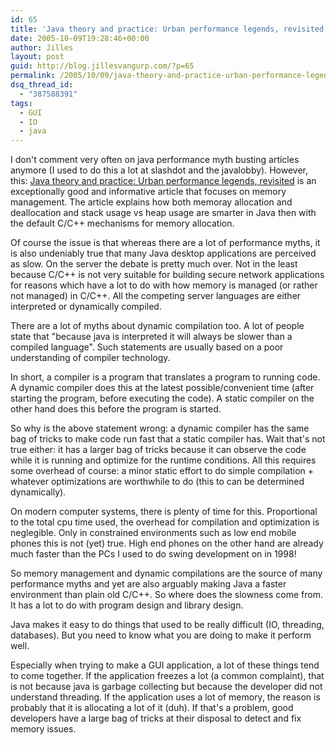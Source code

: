 ```yaml
---
id: 65
title: 'Java theory and practice: Urban performance legends, revisited'
date: 2005-10-09T19:28:46+00:00
author: Jilles
layout: post
guid: http://blog.jillesvangurp.com/?p=65
permalink: /2005/10/09/java-theory-and-practice-urban-performance-legends-revisited/
dsq_thread_id:
  - "387588391"
tags:
  - GUI
  - IO
  - java
---
```

I don't comment very often on java performance myth busting articles anymore (I used to do this a lot at slashdot and the javalobby). However, this: [Java theory and practice: Urban performance legends, revisited](http://www-128.ibm.com/developerworks/java/library/j-jtp09275.html?ca=dgr-lnxw07JavaUrbanLegends) is an exceptionally good and informative article that focuses on memory management. The article explains how both memoray allocation and deallocation and stack usage vs heap usage are smarter in Java  then with the default C/C++ mechanisms for memory allocation. 

Of course the issue is that whereas there are a lot of performance myths, it is also undeniably true that many Java desktop applications are perceived as slow. On the server the debate is  pretty much over. Not in the least because C/C++ is not very suitable for building secure network applications for reasons which have a lot to do with how memory is managed (or rather not managed) in C/C++. All the competing server languages are either interpreted or dynamically compiled.

There are a lot of myths about dynamic compilation too. A lot of people state that "because java is interpreted it will always be slower than a compiled language". Such statements are usually based on a poor understanding of compiler technology. 

In short, a compiler is a program that translates a program to running code. A dynamic compiler does this at the latest possible/convenient time (after starting the program, before executing the code).  A static compiler on the other hand does this before the program is started.

So why is the above statement wrong: a dynamic compiler has the same bag of tricks to make code run fast that a static compiler has. Wait that's not true either: it has a larger bag of tricks because it can observe the code while it is running and optimize for the runtime conditions. All this requires some overhead of course: a minor static effort to do simple compilation + whatever optimizations are worthwhile to do (this to can be determined dynamically). 

On modern computer systems, there is plenty of time for this. Proportional to the total cpu time used, the overhead for compilation and optimization is neglegible. Only in constrained environments such as low end mobile phones this is not (yet) true. High end phones on the other hand are already much faster than the PCs I used to do swing development on in 1998!

So memory management and dynamic compilations are the source of many performance myths and yet are also arguably making Java a faster environment than plain old C/C++. So where does the slowness come from. It has a lot to do with program design and library design. 

Java makes it easy to do things that used to be really difficult (IO, threading, databases). But you need to know what you are doing to make it perform well. 

Especially when trying to make a GUI application, a lot of these things tend to come together. If the application freezes a lot (a common complaint), that is not because java is garbage collecting but because the developer did not understand threading. If the application uses a lot of memory, the reason is probably that it is allocating a lot of it (duh). If that's a problem, good developers have a large bag of tricks at their disposal to detect and fix memory issues.